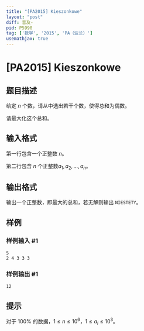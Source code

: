 ```yaml
---
title: "[PA2015] Kieszonkowe"
layout: "post"
diff: 普及-
pid: P5990
tag: ['数学', '2015', 'PA（波兰）']
usemathjax: true
---
```


# [PA2015] Kieszonkowe
## 题目描述

给定 $n$ 个数，请从中选出若干个数，使得总和为偶数。

请最大化这个总和。
## 输入格式

第一行包含一个正整数 $n$。

第二行包含 $n$ 个正整数$a_1,a_2,...,a_n$。
## 输出格式

输出一个正整数，即最大的总和，若无解则输出 `NIESTETY`。
## 样例

### 样例输入 #1
```
5
2 4 3 3 3
```
### 样例输出 #1
```
12
```
## 提示

对于 $100\%$ 的数据，$1\le n\le 10^6$，$1\le a_i\le 10^3$。
